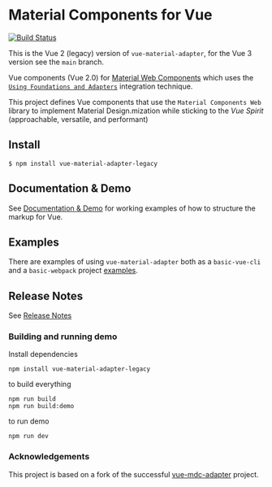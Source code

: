 # Material Components for Vue

[![Build Status](https://travis-ci.com/pgbross/vue-material-adapter.svg?branch=master)](https://travis-ci.com/pgbross/vue-material-adapter)

This is the Vue 2 (legacy) version of `vue-material-adapter`, for the Vue 3 version see the `main` branch.

Vue components (Vue 2.0) for [Material Web Components](https://material.io/components/web/) which uses the
[`Using Foundations and Adapters`](https://github.com/material-components/material-components-web/blob/master/docs/integrating-into-frameworks.md#the-advanced-approach-using-foundations-and-adapters) integration technique.

This project defines Vue components that use the `Material Components Web` library to implement Material Design.mization while sticking to the _Vue Spirit_ (approachable, versatile, and performant)

## Install

```
$ npm install vue-material-adapter-legacy
```

## Documentation & Demo

See [Documentation & Demo](https://pgbross.github.io/vue-material-adapter) for working examples of how to structure the markup for Vue.

## Examples

There are examples of using `vue-material-adapter` both as a `basic-vue-cli` and a `basic-webpack` project [examples](https://github.com/pgbross/vue-material-adapter/tree/master/examples).

## Release Notes

See [Release Notes](https://github.com/pgbross/vue-material-adapter/release-notes.md)

### Building and running demo

Install dependencies

```
npm install vue-material-adapter-legacy
```

to build everything

```
npm run build
npm run build:demo
```

to run demo

```
npm run dev
```

### Acknowledgements

This project is based on a fork of the successful [vue-mdc-adapter](https://stasson.github.io/vue-mdc-adapter) project.
